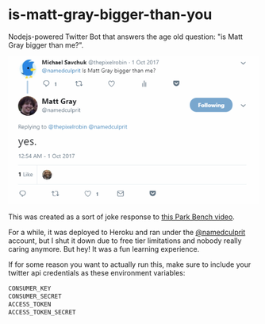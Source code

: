 # is-matt-gray-bigger-than-you

Nodejs-powered Twitter Bot that answers the age old question: "is Matt Gray bigger than me?".

![Twitter screenshot of someone asking the parady account "Is Matt Gray bigger than me" and getting the response "yes"](screenshot.png)

This was created as a sort of joke response to [this Park Bench video](https://youtu.be/SborjlpiYtQ?t=198).

For a while, it was deployed to Heroku and ran under the [@namedculprit](https://twitter.com/namedculprit) account, but I shut it down due to free tier limitations and nobody really caring anymore. But hey! It was a fun learning experience.

If for some reason you want to actually run this, make sure to include your twitter api credentials as these environment variables:
```
CONSUMER_KEY
CONSUMER_SECRET
ACCESS_TOKEN
ACCESS_TOKEN_SECRET
```